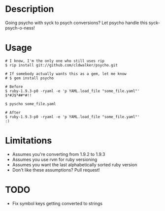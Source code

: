 Description
===========

Going psycho with syck to psych conversions? Let psycho handle this syck-psych-o-ness!

Usage
=====

    # I know, I'm the only one who still uses rip
    $ rip install git://github.com/cldwalker/psycho.git

    # If somebody actually wants this as a gem, let me know
    # $ gem install psycho

    # Before
    $ ruby-1.9.3-p0 -ryaml -e 'p YAML.load_file "some_file.yaml"'
    $*#J$*##*#!!

    $ pyscho some_file.yaml

    # After
    $ ruby-1.9.3-p0 -ryaml -e 'p YAML.load_file "some_file.yaml"'
    :)



Limitations
============

* Assumes you're converting from 1.9.2 to 1.9.3
* Assumes you use rvm for ruby versioning
* Assumes you want the last alphabetically sorted ruby version
* Don't like these assumptions? Pull request!

TODO
====
* Fix symbol keys getting converted to strings
